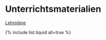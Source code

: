 # Unterrichtsmaterialien

[Lehrpläne](https://www.ris.bka.gv.at/Dokumente/Bundesnormen/NOR40234867/NOR40234867.pdf) 

{% include list.liquid all=true %}


